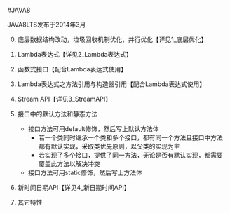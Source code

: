 #JAVA8

JAVA8LTS发布于2014年3月

0. 底层数据结构改动，垃圾回收机制优化，并行优化【详见1_底层优化】

1. Lambda表达式【详见2_Lambda表达式】

2. 函数式接口【配合Lambda表达式使用】

3. Lambda表达式之方法引用与构造器引用【配合Lambda表达式使用】

4. Stream API【详见3_StreamAPI】

5. 接口中的默认方法和静态方法
    * 接口方法可用default修饰，然后写上默认方法体
        * 若一个类同时继承一个类和多个接口，都有同一个方法且接口中方法都有默认实现，采取类优先原则，以父类的实现为主
        * 若实现了多个接口，提供了同一方法，无论是否有默认实现，都需要覆盖此方法以解决冲突
    * 接口方法可用static修饰，然后写上方法体

6. 新时间日期API【详见4_新日期时间API】

7. 其它特性